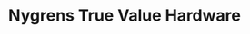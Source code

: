 ---
title: "Nygrens True Value Hardware"
url: /vermillion/nygrens-true-value-hardware/
shop: Eisenwaren
---